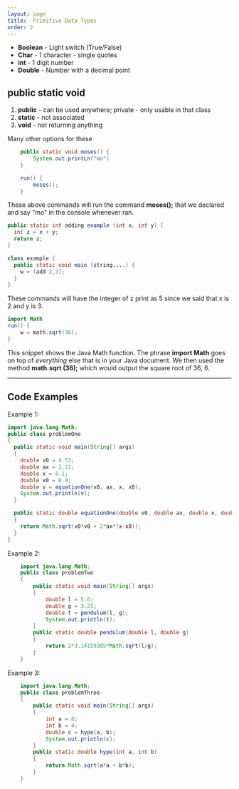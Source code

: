 ```yaml
---
layout: page 
title:  Primitive Data Types 
order: 2
--- 
```



* **Boolean** - Light switch (True/False)
* **Char** - 1 character - single quotes
* **int** - 1 digit number
* **Double** - Number with a decimal point

## public static void

1. **public** - can be used anywhere; private - only usable in that class
2. **static** - not associated
3. **void** - not returning anything

Many other options for these

```java
    public static void moses() {
        System.out.printLn("mo")
    }

    run() {
        moses();
    }
```

These above commands will run the command **moses();** that we declared and say "mo" in the console whenever ran.

```java
public static int adding example (int x, int y) {
  int z = x + y;
  return z;
}

class example {
  public static void main (string....) {
  	w = (add 2,3);
  }
}
```

These commands will have the integer of z print as 5 since we said that x is 2 and y is 3.

```java
import Math
run() {
	w = math.sqrt(36);
}
```

This snippet shows the Java Math function. The phrase **import Math** goes on top of _everything_ else that is in your Java document. We then used the method **math.sqrt (36);** which would output the square root of 36, 6.

------

## Code Examples

Example 1:

```java
import java.lang.Math;
public class problemOne
{
  public static void main(String[] args)
  {
    double v0 = 4.53;
    double ax = 3.21;
    double x = 8.1;
    double x0 = 6.9;
    double v = equationOne(v0, ax, x, x0);
    System.out.println(v);
  }

  public static double equationOne(double v0, double ax, double x, double x0)
  {
  	return Math.sqrt(v0*v0 + 2*ax*(x-x0));
  }
}	
```


Example 2:

```java
    import java.lang.Math;
    public class problemTwo
    {
        public static void main(String[] args)
        {
            double l = 5.6;
            double g = 3.25;
            double t = pendulum(l, g);
            System.out.println(t);
        }
        public static double pendulum(double l, double g)
        {
            return 2*3.14159365*Math.sqrt(l/g);
        }
    }
```


Example 3:

```java
    import java.lang.Math;
    public class problemThree
    {
        public static void main(String[] args)
        {
            int a = 8;
            int b = 4;
            double c = hype(a, b);
            System.out.println(c);
        }
        public static double hype(int a, int b)
        {
            return Math.sqrt(a*a + b*b);
        }
    }
```
